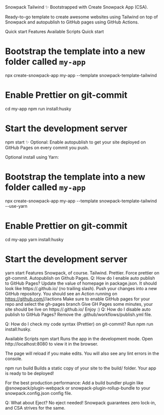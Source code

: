 Snowpack Tailwind
✨ Bootstrapped with Create Snowpack App (CSA).

Ready-to-go template to create awesome websites using Tailwind on top of Snowpack and autopublish to GitHub pages using GitHub Actions.

Quick start
Features
Available Scripts
Quick start
# Bootstrap the template into a new folder called `my-app`
npx create-snowpack-app my-app --template snowpack-template-tailwind

# Enable Prettier on git-commit
cd my-app
npm run install:husky

# Start the development server
npm start
✨ Optional: Enable autopublish to get your site deployed on GitHub Pages on every commit you push.

Optional install using Yarn:
# Bootstrap the template into a new folder called `my-app`
npx create-snowpack-app my-app --template snowpack-template-tailwind --use-yarn

# Enable Prettier on git-commit
cd my-app
yarn install:husky

# Start the development server
yarn start
Features
Snowpack, of course.
Tailwind.
Prettier.
Force prettier on git-commit.
Autopublish on Github Pages.
Q: How do I enable auto publish to GitHub Pages?
Update the value of homepage in package.json. It should look like https://<your-username>.github.io/<your-repo-name> (no trailing slash).
Push your changes into a new GitHub repository.
You should see an Action running on https://github.com/<your-username>/<repo-name>/actions
Make sure to enable GitHub pages for your repo and select the gh-pages branch
Give GH Pages some minutes, your site should be live on https://<your-username>.github.io/<your-repo-name>
Enjoy :)
Q: How do I disable auto publish to GitHub Pages?
Remove the .github/workflows/publish.yml file.

Q: How do I check my code syntax (Prettier) on git-commit?
Run npm run install:husky.

Available Scripts
npm start
Runs the app in the development mode. Open http://localhost:8080 to view it in the browser.

The page will reload if you make edits. You will also see any lint errors in the console.

npm run build
Builds a static copy of your site to the build/ folder. Your app is ready to be deployed!

For the best production performance: Add a build bundler plugin like @snowpack/plugin-webpack or snowpack-plugin-rollup-bundle to your snowpack.config.json config file.

Q: What about Eject?
No eject needed! Snowpack guarantees zero lock-in, and CSA strives for the same.
